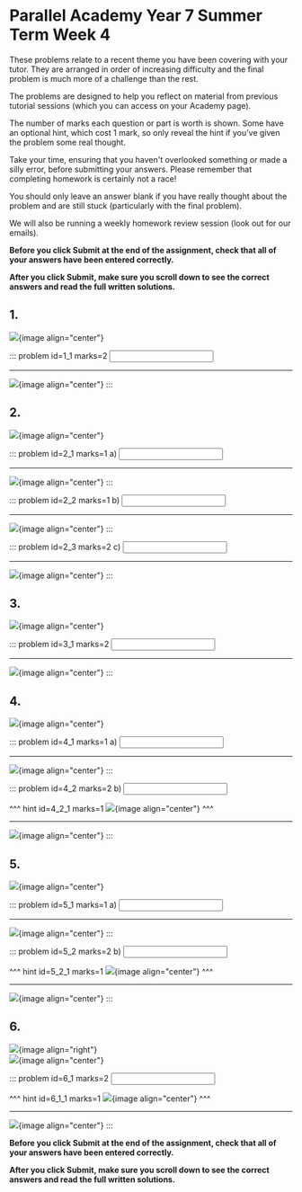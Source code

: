 # Parallel Academy Year 7 Summer Term Week 4

These problems relate to a recent theme you have been covering with your tutor. They are arranged in order of increasing difficulty and the final problem is much more of a challenge than the rest.  

The problems are designed to help you reflect on material from previous tutorial sessions (which you can access on your Academy page).  

The number of marks each question or part is worth is shown. Some have an optional hint, which cost 1 mark, so only reveal the hint if you’ve given the problem some real thought.   

Take your time, ensuring that you haven't overlooked something or made a silly error, before submitting your answers. Please remember that completing homework is certainly not a race!  

You should only leave an answer blank if you have really thought about the problem and are still stuck (particularly with the final problem).  

We will also be running a weekly homework review session (look out for our emails).  

**Before you click Submit at the end of the assignment, check that all of your answers have been entered correctly.** 
  
**After you click Submit, make sure you scroll down to see the correct answers and read the full written solutions.**  


## 1.	
![](/resources/academy-5-week-5/q1.png){image align="center"}  

::: problem id=1_1 marks=2
<input type="number" solution="3"/>  

---

![](/resources/academy-5-week-5/s1.png){image align="center"}
:::  


## 2.
![](/resources/academy-5-week-5/q2.png){image align="center"}  

::: problem id=2_1 marks=1
a) <input type="number" solution="10"/>  

---

![](/resources/academy-5-week-5/s2a.png){image align="center"}
:::  

::: problem id=2_2 marks=1
b) <input type="number" solution="11"/>  

---

![](/resources/academy-5-week-5/s2b.png){image align="center"}
::: 

::: problem id=2_3 marks=2
c) <input type="number" solution="9"/>  

---

![](/resources/academy-5-week-5/s2c.png){image align="center"}
::: 


## 3.
![](/resources/academy-5-week-5/q3.png){image align="center"}  

::: problem id=3_1 marks=2
<input type="number" solution="30"/>  

---

![](/resources/academy-5-week-5/s3.png){image align="center"}
:::  


## 4.
![](/resources/academy-5-week-5/q4.png){image align="center"}  

::: problem id=4_1 marks=1
a) <input type="number" solution="60"/>  

---

![](/resources/academy-5-week-5/s4a.png){image align="center"}
::: 

::: problem id=4_2 marks=2
b) <input type="number" solution="40"/>  

^^^ hint id=4_2_1 marks=1
![](/resources/academy-5-week-5/h4b.png){image align="center"} 
^^^  

---

![](/resources/academy-5-week-5/s4b.png){image align="center"}
:::  


## 5.
![](/resources/academy-5-week-5/q5.png){image align="center"}  

::: problem id=5_1 marks=1
a) <input type="number" solution="50"/>  

---

![](/resources/academy-5-week-5/s5a.png){image align="center"}
::: 

::: problem id=5_2 marks=2
b) <input type="number" solution="12"/>  

^^^ hint id=5_2_1 marks=1
![](/resources/academy-5-week-5/h5b.png){image align="center"} 
^^^  

---

![](/resources/academy-5-week-5/s5b.png){image align="center"}
::: 

## 6.
![](/resources/academy-4-week-2/4-skull.png){image align="right"}  
![](/resources/academy-5-week-5/q6.png){image align="center"}  
 
::: problem id=6_1 marks=2
<input type="number" solution="40"/>  

^^^ hint id=6_1_1 marks=1
![](/resources/academy-5-week-5/h6.png){image align="center"} 
^^^  

---

![](/resources/academy-5-week-5/s6.png){image align="center"}
:::   

**Before you click Submit at the end of the assignment, check that all of your answers have been entered correctly.** 
  
**After you click Submit, make sure you scroll down to see the correct answers and read the full written solutions.**  